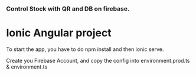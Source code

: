### Control Stock with QR and DB on firebase.


# Ionic Angular project

To start the app, you have to do npm install and then ionic serve.

Create you Firebase Account, and copy the config into environment.prod.ts & environment.ts